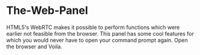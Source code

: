 The-Web-Panel
=============

HTML5's WebRTC makes it possible to perform functions which were earlier not feasible from the browser. This panel has some cool features for which you would never have to open your command prompt again. Open the browser and Voila.
